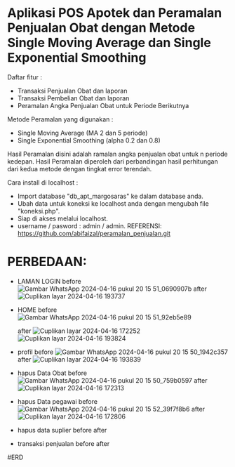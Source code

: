 # Aplikasi POS Apotek dan Peramalan Penjualan Obat dengan Metode Single Moving Average dan Single Exponential Smoothing
Daftar fitur :
- Transaksi Penjualan Obat dan laporan
- Transaksi Pembelian Obat dan laporan
- Peramalan Angka Penjualan Obat untuk Periode Berikutnya

Metode Peramalan yang digunakan :
- Single Moving Average (MA 2 dan 5 periode)
- Single Exponential Smoothing (alpha 0.2 dan 0.8)

Hasil Peramalan disini adalah ramalan angka penjualan obat untuk n periode kedepan.
Hasil Peramalan diperoleh dari perbandingan hasil perhitungan dari kedua metode dengan tingkat error terendah.

Cara install di localhost :
- Import database "db_apt_margosaras" ke dalam database anda.
- Ubah data untuk koneksi ke localhost anda dengan mengubah file "koneksi.php".
- Siap di akses melalui localhost.
- username / pasword : admin / admin.
REFERENSI:
https://github.com/abifaizal/peramalan_penjualan.git

# PERBEDAAN:
- LAMAN LOGIN
  before ![Gambar WhatsApp 2024-04-16 pukul 20 15 51_0690907b](https://github.com/nellaver/peramalan_penjualan_master/assets/167212827/6f9e48d1-c828-462d-8391-c362d0f8e533)
  after  ![Cuplikan layar 2024-04-16 193737](https://github.com/nellaver/peramalan_penjualan_master/assets/167212827/3edee95e-02b0-4a6e-b612-91c67f2deefd)
- HOME
  before ![Gambar WhatsApp 2024-04-16 pukul 20 15 51_92eb5e89](https://github.com/nellaver/peramalan_penjualan_master/assets/167212827/94b4766e-62f3-4626-86ac-26e652f699aa)

  after ![Cuplikan layar 2024-04-16 172252](https://github.com/nellaver/peramalan_penjualan_master/assets/167212827/132d2fb7-96ac-4103-976c-aafc20bdceba)
   ![Cuplikan layar 2024-04-16 193824](https://github.com/nellaver/peramalan_penjualan_master/assets/167212827/f778f7cc-9e4c-4be0-b75e-d351a4930351)
- profil
  before ![Gambar WhatsApp 2024-04-16 pukul 20 15 50_1942c357](https://github.com/nellaver/peramalan_penjualan_master/assets/167212827/f8b75090-2777-459b-8d7a-303d0f370daf)
  after ![Cuplikan layar 2024-04-16 193839](https://github.com/nellaver/peramalan_penjualan_master/assets/167212827/08f84faf-53f3-435d-83ad-302c7b8220e0)
- hapus Data Obat
  before ![Gambar WhatsApp 2024-04-16 pukul 20 15 50_759b0597](https://github.com/nellaver/peramalan_penjualan_master/assets/167212827/18c0f5a0-080a-483a-8562-a090451dbf31)
  after ![Cuplikan layar 2024-04-16 172313](https://github.com/nellaver/peramalan_penjualan_master/assets/167212827/28473e73-9ddb-42a5-9f20-41cff65f3049)
 
- hapus Data pegawai
  before ![Gambar WhatsApp 2024-04-16 pukul 20 15 52_39f7f8b6](https://github.com/nellaver/peramalan_penjualan_master/assets/167212827/ee72cb6d-3383-45e5-8b96-9d6b92d30fec)
  after ![Cuplikan layar 2024-04-16 172806](https://github.com/nellaver/peramalan_penjualan_master/assets/167212827/a8364ce2-b01d-43b3-8f20-7a6538faad17)
-  hapus data suplier
  before
  after
- transaksi penjualan
  before
  after

#ERD 
